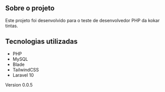 ## Sobre o projeto

Este projeto foi desenvolvido para o teste de desenvolvedor PHP da kokar tintas.

## Tecnologias utilizadas

- PHP
- MySQL
- Blade
- TailwindCSS
- Laravel 10

Version 0.0.5
